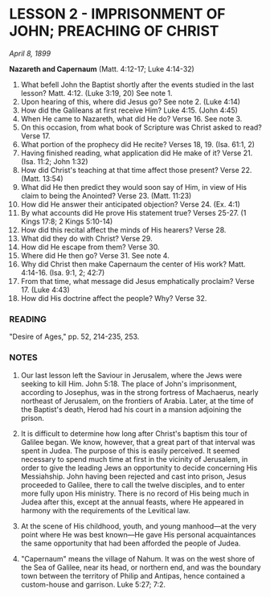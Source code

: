 # LESSON 2 - IMPRISONMENT OF JOHN; PREACHING OF CHRIST

*April 8, 1899*

**Nazareth and Capernaum**
(Matt. 4:12-17; Luke 4:14-32)

1. What befell John the Baptist shortly after the events studied in the last lesson? Matt. 4:12. (Luke 3:19, 20) See note 1.
2. Upon hearing of this, where did Jesus go? See note 2. (Luke 4:14)
3. How did the Galileans at first receive Him? Luke 4:15. (John 4:45)
4. When He came to Nazareth, what did He do? Verse 16. See note 3.
5. On this occasion, from what book of Scripture was Christ asked to read? Verse 17.
6. What portion of the prophecy did He recite? Verses 18, 19. (Isa. 61:1, 2)
7. Having finished reading, what application did He make of it? Verse 21. (Isa. 11:2; John 1:32)
8. How did Christ's teaching at that time affect those present? Verse 22. (Matt. 13:54)
9. What did He then predict they would soon say of Him, in view of His claim to being the Anointed? Verse 23. (Matt. 11:23)
10. How did He answer their anticipated objection? Verse 24. (Ex. 4:1)
11. By what accounts did He prove His statement true? Verses 25-27. (1 Kings 17:8; 2 Kings 5:10-14)
12. How did this recital affect the minds of His hearers? Verse 28.
13. What did they do with Christ? Verse 29.
14. How did He escape from them? Verse 30.
15. Where did He then go? Verse 31. See note 4.
16. Why did Christ then make Capernaum the center of His work? Matt. 4:14-16. (Isa. 9:1, 2; 42:7)
17. From that time, what message did Jesus emphatically proclaim? Verse 17. (Luke 4:43)
18. How did His doctrine affect the people? Why? Verse 32.

### READING
"Desire of Ages," pp. 52, 214-235, 253.

### NOTES

1. Our last lesson left the Saviour in Jerusalem, where the Jews were seeking to kill Him. John 5:18. The place of John's imprisonment, according to Josephus, was in the strong fortress of Machaerus, nearly northeast of Jerusalem, on the frontiers of Arabia. Later, at the time of the Baptist's death, Herod had his court in a mansion adjoining the prison.

2. It is difficult to determine how long after Christ's baptism this tour of Galilee began. We know, however, that a great part of that interval was spent in Judea. The purpose of this is easily perceived. It seemed necessary to spend much time at first in the vicinity of Jerusalem, in order to give the leading Jews an opportunity to decide concerning His Messiahship. John having been rejected and cast into prison, Jesus proceeded to Galilee, there to call the twelve disciples, and to enter more fully upon His ministry. There is no record of His being much in Judea after this, except at the annual feasts, where He appeared in harmony with the requirements of the Levitical law.

3. At the scene of His childhood, youth, and young manhood—at the very point where He was best known—He gave His personal acquaintances the same opportunity that had been afforded the people of Judea.

4. "Capernaum" means the village of Nahum. It was on the west shore of the Sea of Galilee, near its head, or northern end, and was the boundary town between the territory of Philip and Antipas, hence contained a custom-house and garrison. Luke 5:27; 7:2.